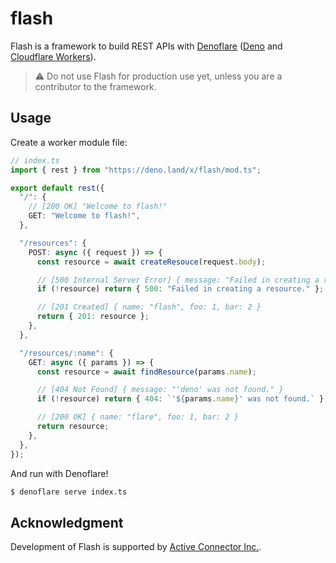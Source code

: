 # flash

Flash is a framework to build REST APIs with [Denoflare](https://denoflare.dev/)
([Deno](https://deno.land/) and
[Cloudflare Workers](https://www.cloudflare.com/products/workers-kv/)).

> :warning: Do not use Flash for production use yet, unless you are a
> contributor to the framework.

## Usage

Create a worker module file:

```typescript
// index.ts
import { rest } from "https://deno.land/x/flash/mod.ts";

export default rest({
  "/": {
    // [200 OK] "Welcome to flash!"
    GET: "Welcome to flash!",
  },

  "/resources": {
    POST: async ({ request }) => {
      const resource = await createResouce(request.body);

      // [500 Internal Server Error] { message: "Failed in creating a resource." }
      if (!resource) return { 500: "Failed in creating a resource." };

      // [201 Created] { name: "flash", foo: 1, bar: 2 }
      return { 201: resource };
    },
  },

  "/resources/:name": {
    GET: async ({ params }) => {
      const resource = await findResource(params.name);

      // [404 Not Found] { message: "'deno' was not found." }
      if (!resource) return { 404: `'${params.name}' was not found.` };

      // [200 OK] { name: "flare", foo: 1, bar: 2 }
      return resource;
    },
  },
});
```

And run with Denoflare!

```sh
$ denoflare serve index.ts
```

## Acknowledgment

Development of Flash is supported by
[Active Connector Inc.](https://active-connector.com).

